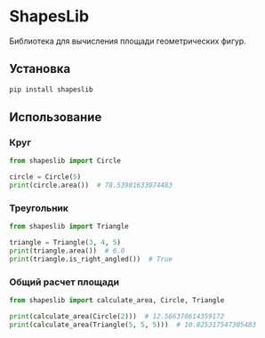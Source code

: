 # ShapesLib

Библиотека для вычисления площади геометрических фигур.

## Установка

```bash
pip install shapeslib
```

## Использование

### Круг
```python
from shapeslib import Circle

circle = Circle(5)
print(circle.area())  # 78.53981633974483
```

### Треугольник
```python
from shapeslib import Triangle

triangle = Triangle(3, 4, 5)
print(triangle.area())  # 6.0
print(triangle.is_right_angled())  # True
```

### Общий расчет площади
```python
from shapeslib import calculate_area, Circle, Triangle

print(calculate_area(Circle(2)))  # 12.566370614359172
print(calculate_area(Triangle(5, 5, 5)))  # 10.825317547305483
```